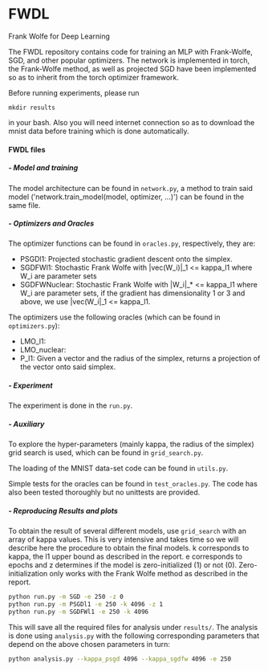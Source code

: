 # FWDL 
Frank Wolfe for Deep Learning

The FWDL repository contains code for training an MLP with Frank-Wolfe, SGD, and other popular optimizers. The network is implemented in torch, the Frank-Wolfe method, as well as projected SGD have been implemented so as to inherit from the torch optimizer framework.

Before running experiments, please run 

`mkdir results`

in your bash. Also you will need internet connection so as to download the mnist 
data before training which is done automatically.



#### FWDL files 

##### - Model and training

The model architecture can be found in `network.py`, a method to train said model ('network.train_model(model, optimizer, ...)') can be found in the same file. 

##### - Optimizers and Oracles

The optimizer functions can be found in `oracles.py`, respectively, they are:

* PSGDl1: Projected stochastic gradient descent onto the simplex.
* SGDFWl1: Stochastic Frank Wolfe with |vec(W_i)|_1 <= kappa_l1 where W_i are parameter sets
* SGDFWNuclear: Stochastic Frank Wolfe with |W_i|_* <= kappa_l1 where W_i are parameter sets, if the gradient has dimensionality 1 or 3 and above, we use |vec(W_i|_1 <= kappa_l1.

The optimizers use the following oracles (which can be found in `optimizers.py`):
* LMO_l1: 
* LMO_nuclear: 
* P_l1: Given a vector and the radius of the simplex, returns a projection of the vector onto said simplex.


##### - Experiment

The experiment is done in the `run.py`.

##### - Auxiliary

To explore the hyper-parameters (mainly kappa, the radius of the simplex) grid search is used, which can be found in `grid_search.py`.

The loading of the MNIST data-set code can be found in `utils.py`.

Simple tests for the oracles can be found in `test_oracles.py`. The code has also been tested
thoroughly but no unittests are provided.

##### - Reproducing Results and plots

To obtain the result of several different models, use `grid_search` with an array of kappa values. This is
very intensive and takes time so we will describe here the procedure to obtain the final models.
k corresponds to kappa, the l1 upper bound as described in the report. e corresponds to epochs and z determines
if the model is zero-initialized (1) or not (0). Zero-initialization only works with the Frank Wolfe method
as described in the report.

```bash
python run.py -m SGD -e 250 -z 0
python run.py -m PSGDl1 -e 250 -k 4096 -z 1
python run.py -m SGDFWl1 -e 250 -k 4096
```

This will save all the required files for analysis under `results/`. The analysis is done using
`analysis.py` with the following corresponding parameters that depend on the above chosen
parameters in turn:

```bash
python analysis.py --kappa_psgd 4096 --kappa_sgdfw 4096 -e 250
```
